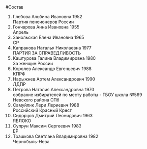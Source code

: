 #Состав
1. Глебова Альбина Ивановна 1952   
    Партия пенсионеров России
2. Гончарова Анна Ивановна 1955   
    Апрель
3. Заиольская Елена Ивановна 1965   
    СР
4. Капранова Наталья Николаевна 1977   
    ПАРТИЯ ЗА СПРАВЕДЛИВОСТЬ
5. Каштурова Галина Владимировна 1980   
    За женщин России
6. Королев Александр Евгеньевич 1988   
    КПРФ
7. Нарыжнев Артем Александрович 1990   
    ЛДПР
8. Петрова Наталия Александровна 1970   
    собрание избирателей по месту работы - ГБОУ школа №569 Невского района СПб
9. Самуйлик Лери Лериевич 1988   
    Российский Красный Крест
10. Сидорцов Дмитрий Леонидович 1963   
    ЯБЛОКО
11. Супрун Максим Сергеевич 1983   
    ЕР
12. Трашкова Светлана Владимировна 1982   
    Чернобыль-Нева
